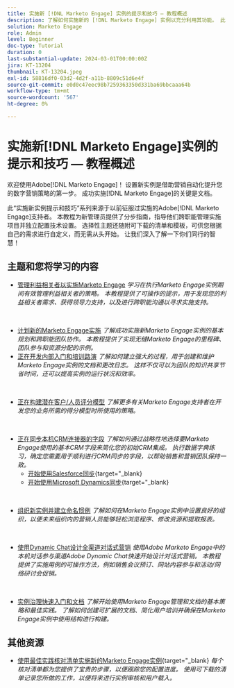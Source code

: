 ```yaml
---
title: 实施新 [!DNL Marketo Engage] 实例的提示和技巧 — 教程概述
description: 了解如何实施新的 [!DNL Marketo Engage] 实例以充分利用其功能。 此“实施新Marketo Engage”提示和技巧系列提供了由Adobe [!DNL Marketo Engage] 拥护者证实的最佳实践。 涵盖的主题包括利益相关者管理、实施项目管理、内部培训、构建领导/人员评分模型、设置初始CRM同步等。
solution: Marketo Engage
role: Admin
level: Beginner
doc-type: Tutorial
duration: 0
last-substantial-update: 2024-03-01T00:00:00Z
jira: KT-13204
thumbnail: KT-13204.jpeg
exl-id: 58816df0-03d2-4d2f-a11b-8809c51d6e4f
source-git-commit: e0d0c47eec98b7259363350d331ba69bbcaaa64b
workflow-type: tm+mt
source-wordcount: '567'
ht-degree: 0%

---
```


# 实施新[!DNL Marketo Engage]实例的提示和技巧 — 教程概述

欢迎使用Adobe[!DNL Marketo Engage]！ 设置新实例是借助营销自动化提升您的数字营销策略的第一步。 成功实施[!DNL Marketo Engage]的关键是文档。

此“实施新实例提示和技巧”系列来源于以前征服过实施的Adobe[!DNL Marketo Engage]支持者。 本教程为新管理员提供了分步指南，指导他们跨职能管理实施项目并独立配置技术设置。 选择性主题还随附可下载的清单和模板，可供您根据自己的需求进行自定义，而无需从头开始。 让我们深入了解一下你们同行的智慧！

## 主题和您将学习的内容

* [管理利益相关者以实施Marketo Engage](/help/marketo-tutorial-implementing-new-instance/managing-stakeholder-communications.md)
  *学习在执行Marketo Engage实例期间有效管理利益相关者的策略。 本教程提供了可操作的提示，用于发现您的利益相关者需求、获得领导力支持，以及进行跨职能沟通以寻求实施支持。*
<br>

* [计划新的Marketo Engage实施](/help/marketo-tutorial-implementing-new-instance/planning-for-new-implementation.md)
  *了解成功实施新Marketo Engage实例的基本规划和跨职能团队协作。 本教程提供了实现无缝Marketo Engage的里程碑、团队参与和资源分配的示例。*
  <br>
* [正在开发内部入门和培训路演](/help/marketo-tutorial-implementing-new-instance/internal-training-roadshow.md)
  *了解如何建立强大的过程，用于创建和维护Marketo Engage实例的文档和更改日志。 这样不仅可以为团队的知识共享节省时间，还可以提高实例的运行状况和效率。*
<br>

* [正在构建潜在客户/人员评分模型](/help/marketo-tutorial-implementing-new-instance/building-person-scoring-model.md)
  *了解更多有关Marketo Engage支持者在开发您的业务所需的得分模型时所使用的策略。*
<br>

* [正在同步本机CRM连接器的字段](/help/marketo-tutorial-implementing-new-instance/syncing-fields-for-crm-integration.md)
  *了解如何通过战略性地选择要Marketo Engage使用的基本CRM字段来简化您的初始CRM集成。 执行数据字典练习，确定您需要用于顺利进行CRM同步的字段，以帮助销售和营销团队保持一致。*
   * [开始使用Salesforce同步](https://experienceleague.adobe.com/en/docs/marketo-learn/tutorials/lead-and-data-management/salesforce-sync-setup){target="_blank}
   * [开始使用Microsoft Dynamics同步](https://experienceleague.adobe.com/en/docs/marketo-learn/tutorials/lead-and-data-management/microsoft-dynamics-sync-setup){target="_blank}
<br>

* [组织新实例并建立命名惯例](/help/marketo-tutorial-implementing-new-instance/organizing-new-instance.md)
  *了解如何在Marketo Engage实例中设置良好的组织，以便未来组织内的营销人员能够轻松浏览程序、修改资源和提取报表。*
<br>

* [使用Dynamic Chat设计全渠道对话式营销](/help/marketo-tutorial-implementing-new-instance/designing-omnichannel-conversational-marketing.md)
  *使用Adobe Marketo Engage中的本机对话参与渠道Adobe Dynamic Chat快速开始设计对话式营销。 本教程提供了实施用例的可操作方法，例如销售会议预订、网站内容参与和活动/网络研讨会促销。*
<br>

* [实例治理快速入门和文档](/help/marketo-tutorial-implementing-new-instance/documenting-your-instance.md)
  *了解开始使用Marketo Engage管理和文档的基本策略和最佳实践。 了解如何创建可扩展的文档、简化用户培训并确保在Marketo Engage实例中使用结构进行构建。*

## 其他资源

* [使用最佳实践核对清单实施新的Marketo Engage实例](https://experienceleague.adobe.com/en/docs/marketo/using/getting-started/implementing-a-new-marketo-engage-instance/where-to-start){target="_blank}
  *每个核对清单都为您提供了宝贵的步骤，以便跟踪您的配置进度。 使用可下载的清单记录您所做的工作，以便将来进行实例审核和用户载入。*
